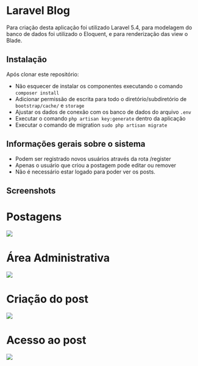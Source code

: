 # Laravel Blog 
Para criação desta aplicação foi utilizado Laravel 5.4, para modelagem
do banco de dados foi utilizado o Eloquent, e para renderização das view o Blade.

## Instalação
Após clonar este repositório:
* Não esquecer de instalar os componentes executando o comando `composer install`
* Adicionar permissão de escrita para todo o diretório/subdiretório de `bootstrap/cache/` e `storage`
* Ajustar os dados de conexão com os banco de dados do arquivo `.env`
* Executar o comando `php artisan key:generate` dentro da aplicação
* Executar o comando de migration `sudo php artisan migrate`

## Informações gerais sobre o sistema
* Podem ser registrado novos usuários através da rota /register 
* Apenas o usuário que criou a postagem pode editar ou remover
* Não é necessário estar logado para poder ver os posts.

## Screenshots

# Postagens
![](https://i.imgur.com/70kACcD.png)

# Área Administrativa
![](https://i.imgur.com/0jcZkCd.png)

# Criação do post
![](https://i.imgur.com/J6I9yps.png)

# Acesso ao post
![](https://i.imgur.com/sapesCR.png)

